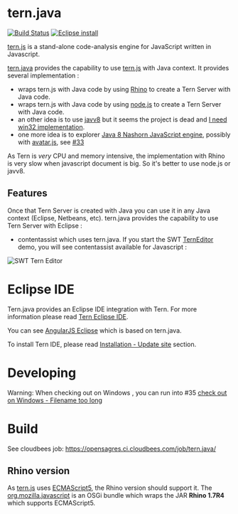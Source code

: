 tern.java
=========

[![Build Status](https://secure.travis-ci.org/angelozerr/tern.java.png)](http://travis-ci.org/angelozerr/tern.java)
[![Eclipse install](https://marketplace.eclipse.org/sites/all/modules/custom/marketplace/images/installbutton.png)](http://marketplace.eclipse.org/marketplace-client-intro?mpc_install=1784264)

[tern.js](https://github.com/marijnh/tern) is a stand-alone code-analysis engine for JavaScript written in Javascript.

[tern.java](https://github.com/angelozerr/tern.java) provides the capability to use 
[tern.js](https://github.com/marijnh/tern) with Java context. It provides several implementation : 

 * wraps tern.js with Java code by using [Rhino](https://developer.mozilla.org/en-US/docs/Rhino) to create a Tern Server with Java code. 
 * wraps tern.js with Java code by using [node.js](http://nodejs.org/) to create a Tern Server with Java code. 
 * an other idea is to use [javv8](https://code.google.com/p/jav8/) but it seems the project is dead and [I need win32 implementation](https://code.google.com/p/jav8/issues/detail?id=26).
 * one more idea is to explorer [Java 8 Nashorn JavaScript engine](https://blogs.oracle.com/nashorn/), possibly with [avatar.js](https://avatar-js.java.net/), see [#33](https://github.com/angelozerr/tern.java/issues/33)
 
As  Tern is *very* CPU and memory intensive, the implementation with Rhino is very slow when javascript document is big. So it's better to use
node.js or javv8.

## Features

Once that Tern Server is created with Java you can use it in any Java context (Eclipse, Netbeans, etc). tern.java provides the capability to use
Tern Server with Eclipse : 

 * contentassist which uses tern.java. If you start the SWT [TernEditor](https://github.com/angelozerr/tern.java/blob/master/tern.eclipse.swt.samples/src/tern/eclipse/swt/samples/rhino/RhinoTernEditor.java) demo, 
you will see contentassist available for Javascript : 

![SWT Tern Editor](https://github.com/angelozerr/tern.java/wiki/images/SWTTernEditor.png)

# Eclipse IDE

Tern.java provides an Eclipse IDE integration with Tern. For more information please read [Tern Eclipse IDE](https://github.com/angelozerr/tern.java/wiki/Tern-Eclipse-IDE).

You can see [AngularJS Eclipse](https://github.com/angelozerr/angularjs-eclipse) which is based on tern.java.


To install Tern IDE, please read [Installation - Update site](https://github.com/angelozerr/tern.java/wiki/Installation-Update-Site) section.


# Developing

Warning: When checking out on Windows , you can run into #35 [check out on Windows - Filename too long](https://github.com/angelozerr/tern.java/issues/35)

# Build

See cloudbees job: https://opensagres.ci.cloudbees.com/job/tern.java/

## Rhino version

As [tern.js](https://github.com/marijnh/tern) uses [ECMAScript5](http://fr.wikipedia.org/wiki/ECMAScript), the Rhino version should support it. The [org.mozilla.javascript](https://github.com/angelozerr/tern.java/tree/master/org.mozilla.javascript) is an OSGi bundle which wraps the JAR
**Rhino 1.7R4** which supports ECMAScript5.
